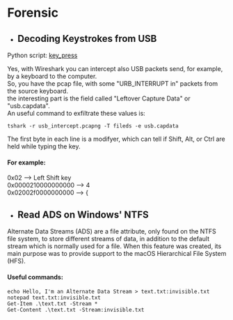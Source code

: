# Forensic
- ## Decoding Keystrokes from USB
Python script: [key_press](/Forensic/key_press.py)

Yes, with Wireshark you can intercept also USB packets send, for example, by a keyboard to the computer.  
So, you have the pcap file, with some "URB_INTERRUPT in" packets from the source keyboard.  
the interesting part is the field called "Leftover Capture Data" or "usb.capdata".  
An useful command to exfiltrate these values is:
```
tshark -r usb_intercept.pcapng -T fileds -e usb.capdata
```
The first byte in each line is a modifyer, which can tell if Shift, Alt, or Ctrl are held while typing the key.  
#### For example:  
0x02 --> Left Shift key  
0x0000210000000000 --> 4  
0x02002f0000000000 --> {


- ## Read ADS on Windows' NTFS
Alternate Data Streams (ADS) are a file attribute, only found on the NTFS file system, to store different streams of data, in addition to the default stream which is normally used for a file. When this feature was created, its main purpose was to provide support to the macOS Hierarchical File System (HFS).
#### Useful commands:
```
echo Hello, I'm an Alternate Data Stream > text.txt:invisible.txt
notepad text.txt:invisible.txt
Get-Item .\text.txt -Stream *
Get-Content .\text.txt -Stream:invisible.txt
```
